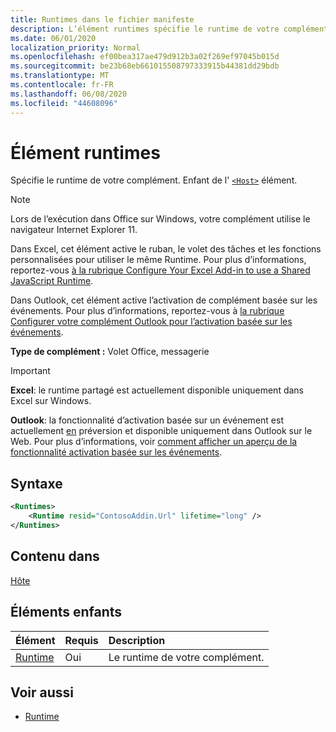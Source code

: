 ```yaml
---
title: Runtimes dans le fichier manifeste
description: L’élément runtimes spécifie le runtime de votre complément.
ms.date: 06/01/2020
localization_priority: Normal
ms.openlocfilehash: ef00bea317ae479d912b3a02f269ef97045b015d
ms.sourcegitcommit: be23b68eb661015508797333915b44381dd29bdb
ms.translationtype: MT
ms.contentlocale: fr-FR
ms.lasthandoff: 06/08/2020
ms.locfileid: "44608096"
---
```

# <a name="runtimes-element"></a>Élément runtimes

Spécifie le runtime de votre complément. Enfant de l' [`<Host>`](host.md) élément.

> [!NOTE]
> Lors de l’exécution dans Office sur Windows, votre complément utilise le navigateur Internet Explorer 11.

Dans Excel, cet élément active le ruban, le volet des tâches et les fonctions personnalisées pour utiliser le même Runtime. Pour plus d’informations, reportez-vous [à la rubrique Configure Your Excel Add-in to use a Shared JavaScript Runtime](../../excel/configure-your-add-in-to-use-a-shared-runtime.md).

Dans Outlook, cet élément active l’activation de complément basée sur les événements. Pour plus d’informations, reportez-vous à [la rubrique Configurer votre complément Outlook pour l’activation basée sur les événements](../../outlook/autolaunch.md).

**Type de complément :** Volet Office, messagerie

> [!IMPORTANT]
> **Excel**: le runtime partagé est actuellement disponible uniquement dans Excel sur Windows.
>
> **Outlook**: la fonctionnalité d’activation basée sur un événement est actuellement [en](../../reference/objectmodel/preview-requirement-set/outlook-requirement-set-preview.md) préversion et disponible uniquement dans Outlook sur le Web. Pour plus d’informations, voir [comment afficher un aperçu de la fonctionnalité activation basée sur les événements](../../outlook/autolaunch.md#how-to-preview-the-event-based-activation-feature).

## <a name="syntax"></a>Syntaxe

```XML
<Runtimes>
    <Runtime resid="ContosoAddin.Url" lifetime="long" />
</Runtimes>
```

## <a name="contained-in"></a>Contenu dans

[Hôte](host.md)

## <a name="child-elements"></a>Éléments enfants

|  Élément |  Requis  |  Description  |
|:-----|:-----|:-----|
| [Runtime](runtime.md) | Oui |  Le runtime de votre complément. |

## <a name="see-also"></a>Voir aussi

- [Runtime](runtime.md)
